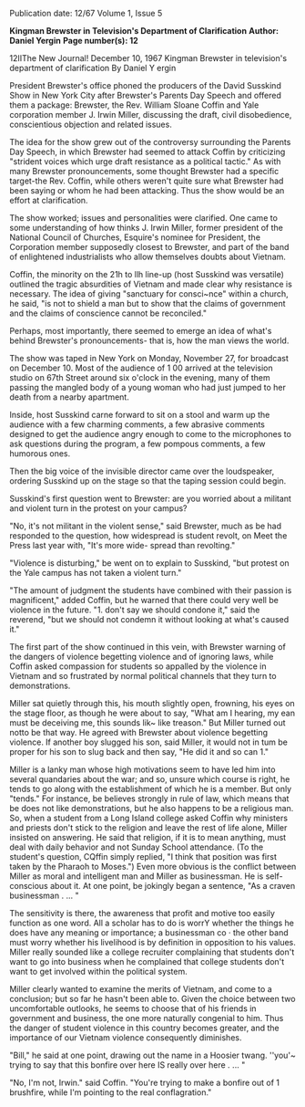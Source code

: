 Publication date: 12/67
Volume 1, Issue 5

**Kingman Brewster in Television's Department of Clarification**
**Author: Daniel Yergin**
**Page number(s): 12**

12IIThe New Journal! December 10, 1967 
Kingman Brewster in 
television's department of 
clarification 
By Daniel Y ergin 

President Brewster's office phoned the 
producers of the David Susskind Show in 
New York City after Brewster's Parents 
Day Speech and offered them a package: 
Brewster, the Rev. William Sloane 
Coffin and Yale corporation member J. 
Irwin Miller, discussing the draft, civil 
disobedience, conscientious objection and 
related issues. 

The idea for the show grew out of the 
controversy surrounding the Parents Day 
Speech, in which Brewster had seemed to 
attack Coffin by criticizing "strident 
voices which urge draft resistance as a 
political tactic." As with many Brewster 
pronouncements, some thought Brewster 
had a specific target-the Rev. Coffin, 
while others weren't quite sure what 
Brewster had been saying or whom he had 
been attacking. Thus the show would be 
an effort at clarification. 

The show worked; issues and 
personalities were clarified. One came to 
some understanding of how thinks J. 
Irwin Miller, former president of the 
National Council of Churches, Esquire's 
nominee for President, the Corporation 
member supposedly closest to Brewster, 
and part of the band of enlightened 
industrialists who allow themselves doubts 
about Vietnam. 

Coffin, the minority on the 21h to llh 
line-up (host Susskind was versatile) 
outlined the tragic absurdities of 
Vietnam and made clear why resistance is 
necessary. The idea of giving "sanctuary 
for consci~nce" within a church, he said, 
"is not to shield a man but to show that 
the claims of government and the claims 
of conscience cannot be reconciled." 

Perhaps, most importantly, there 
seemed to emerge an idea of what's 
behind Brewster's pronouncements-
that is, how the man views the world. 

The show was taped in New York on 
Monday, November 27, for broadcast on 
December 10. Most of the audience of 
1 00 arrived at the television studio on 
67th Street around six o'clock in the 
evening, many of them passing the 
mangled body of a young woman who 
had just jumped to her death from a 
nearby apartment. 

Inside, host Susskind carne forward to 
sit on a stool and warm up the audience 
with a few charming comments, a few 
abrasive comments designed to get the 
audience angry enough to come to the 
microphones to ask questions during the 
program, a few pompous comments, a 
few humorous ones. 

Then the big voice of the invisible 
director came over the loudspeaker, 
ordering Susskind up on the stage so that 
the taping session could begin. 

Susskind's first question went to 
Brewster: are you worried about a 
militant and violent turn in the protest on 
your campus? 

"No, it's not militant in the violent 
sense," said Brewster, much as be had 
responded to the question, how 
widespread is student revolt, on Meet the 
Press last year with, "It's more wide-
spread than revolting." 

"Violence is disturbing," be went on to 
explain to Susskind, "but protest on the 
Yale campus has not taken a violent 
turn." 

"The amount of judgment the students 
have combined with their passion is 
magnificent," added Coffin, but he warned 
that there could very well be violence in 
the future. "1. don't say we should 
condone it," said the reverend, "but we 
should not condemn it without looking at 
what's caused it." 

The first part of the show continued in 
this vein, with Brewster warning of the 
dangers of violence begetting violence 
and of ignoring laws, while Coffin asked 
compassion for students so appalled by 
the violence in Vietnam and so frustrated 
by normal political channels that they 
turn to demonstrations. 

Miller sat quietly through this, his 
mouth slightly open, frowning, his eyes 
on the stage floor, as though he were 
about to say, "What am I hearing, my ean 
must be deceiving me, this sounds lik~ 
like treason." But Miller turned out notto 
be that way. He agreed with Brewster 
about violence begetting violence. If 
another boy slugged his son, said Miller, 
it would not in tum be proper for his son 
to slug back and then say, "He did it and 
so can 1." 

Miller is a lanky man whose high 
motivations seem to have led him into 
several quandaries about the war; and so, 
unsure which course is right, he tends to 
go along with the establishment of which 
he is a member. But only "tends." For 
instance, be believes strongly in rule of 
law, which means that be does not like 
demonstrations, but he also happens to be 
a religious man. So, when a student from 
a Long Island college asked Coffin why 
ministers and priests don't stick to the 
religion and leave the rest of life alone, 
Miller insisted on answering. He said that 
religion, if it is to mean anything, must 
deal with daily behavior and not Sunday 
School attendance. (To the student's 
question, CQffin simply replied, "I think 
that position was first taken by the 
Pharaoh to Moses.") Even more obvious 
is the conflict between Miller as moral 
and intelligent man and Miller as 
businessman. He is self-conscious about 
it. At one point, be jokingly began a 
sentence, "As a craven businessman . ... " 

The sensitivity is there, the awareness that 
profit and motive too easily function as 
one word. All a scholar has to do is worrY 
whether the things he does have any 
meaning or importance; a businessman co · 
the other band must worry whether his 
livelihood is by definition in opposition 
to his values. Miller really sounded like 
a college recruiter complaining that 
students don't want to go into business 
when he complained that college students 
don't want to get involved within the 
political system. 

Miller clearly wanted to examine the 
merits of Vietnam, and come to a 
conclusion; but so far he hasn't been able 
to. Given the choice between two 
uncomfortable outlooks, he seems to 
choose that of his friends in government 
and business, the one more naturally 
congenial to him. Thus the danger of 
student violence in this country becomes 
greater, and the importance of our 
Vietnam violence consequently 
diminishes. 

"Bill," he said at one point, drawing 
out the name in a Hoosier twang. ''you'~ 
trying to say that this bonfire over here IS 
really over here . ... " 

"No, I'm not, Irwin." said Coffin. 
"You're trying to make a bonfire out of 1 
brushfire, while I'm pointing to the real 
conflagration."